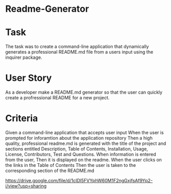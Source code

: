 # Readme-Generator
# Task
 The task was to create a command-line application that dynamically generates a professional README.md file from a users input using the inquirer package.
 
 # User Story
 As a developer 
 make a README.md generator
 so that the user can quickly create a profressional README for a new project.
 
 # Criteria 
 Given a command-line application that accepts user input
 When the user is prompted for inforamtion about the application repository
 Then a high quality, professional readme.md is generated with the title of the project and sections entitled Description, Table of Contents, Installation, Usage, License, Contributors, Test and Questions.
 When information is entered from the user, 
 Then it is displayed on the readme.
 When the user clicks on the links in the Table of Contents
 Then the user is taken to the corresponding section of the README.md
 
 
 

 https://drive.google.com/file/d/1cIDl5FVYphW60M1F2ngGxjfsAf9Yp2-i/view?usp=sharing
 
 
 
 

 

 
 
